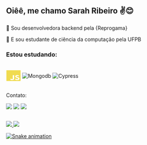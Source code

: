 ## Oiêê, me chamo Sarah Ribeiro ✌😊

🔸 Sou desenvolvedora backend pela {Reprogama}

🔸 E sou estudante de ciência da computação pela UFPB

### Estou estudando:

<div style="display: inline_block"><br>
  <img align="center" alt="Js" height="30" width="40" src="https://raw.githubusercontent.com/devicons/devicon/master/icons/javascript/javascript-plain.svg">
  <img align="center" alt="Mongodb" height="30" width="40" src="https://cdn.jsdelivr.net/gh/devicons/devicon/icons/mongodb/mongodb-original.svg" />
  <img align="center" alt="Cypress" height="30" width="40" src="https://iconduck.com/icons/303313/cypress">
 </div>
 
 ##

Contato:

<div> 
  <a href="https://instagram.com/_ribeirosarah" target="_blank"><img src="https://img.shields.io/badge/-Instagram-%23E4405F?style=for-the-badge&logo=instagram&logoColor=white" target="_blank"></a>
  <a href = "mailto:sarah.ml.ribeiro@gmail.com"><img src="https://img.shields.io/badge/Gmail-D14836?style=for-the-badge&logo=gmail&logoColor=white" target="_blank"></a>
  <a href="https://www.linkedin.com/in/sarah-ribeiro-792544206" target="_blank"><img src="https://img.shields.io/badge/-LinkedIn-%230077B5?style=for-the-badge&logo=linkedin&logoColor=white" target="_blank"></a>
</div>

##

<div>
  <a href="https://github.com/nomedeusuaria">
  <img height="180em" src="https://github-readme-stats.vercel.app/api?username=nomedeusuaria&show_icons=true&theme=ocean_dark&include_all_commits=true&count_private=true"/>
  <img height="180em" src="https://github-readme-stats.vercel.app/api/top-langs/?username=nomedeusuaria&layout=compact&langs_count=7&theme=ocean_dark"/>
    
  ![Snake animation](https://github.com/nomedeusuaria/nomedeusuaria/blob/output/github-contribution-grid-snake.svg)
</div>
 
